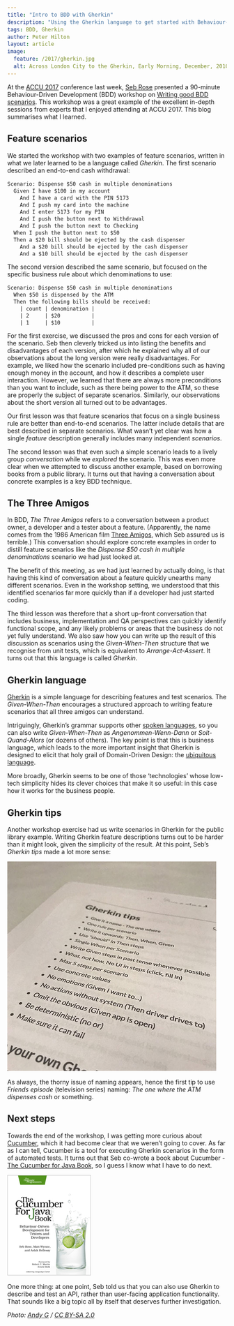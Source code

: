 ```yaml
---
title: "Intro to BDD with Gherkin"
description: "Using the Gherkin language to get started with Behaviour-Driven Development"
tags: BDD, Gherkin
author: Peter Hilton
layout: article
image:
  feature: /2017/gherkin.jpg
  alt: Across London City to the Gherkin, Early Morning, December, 2010
---
```


At the [ACCU 2017](https://conference.accu.org/) conference last week, [Seb Rose](https://twitter.com/sebrose) presented a 90-minute Behaviour-Driven Development (BDD) workshop on [Writing good BDD scenarios](https://conference.accu.org/site/stories/2017/sessions.html#XWritinggoodBDDscenarios).
This workshop was a great example of the excellent in-depth sessions from experts that I enjoyed attending at ACCU 2017.
This blog summarises what I learned.

## Feature scenarios

We started the workshop with two examples of feature scenarios, written in what we later learned to be a language called _Gherkin_.
The first scenario described an end-to-end cash withdrawal:

```gherkin
Scenario: Dispense $50 cash in multiple denominations
  Given I have $100 in my account
    And I have a card with the PIN 5173
    And I push my card into the machine
    And I enter 5173 for my PIN
    And I push the button next to Withdrawal
    And I push the button next to Checking
  When I push the button next to $50
  Then a $20 bill should be ejected by the cash dispenser
    And a $20 bill should be ejected by the cash dispenser
    And a $10 bill should be ejected by the cash dispenser
```

The second version described the same scenario, but focused on the specific business rule about which denominations to use:

```gherkin
Scenario: Dispense $50 cash in multiple denominations
  When $50 is dispensed by the ATM
  Then the following bills should be received:
    | count | denomination |
    | 2     | $20          |
    | 1     | $10          |
```

For the first exercise, we discussed the pros and cons for each version of the scenario.
Seb then cleverly tricked us into listing the benefits and disadvantages of each version, after which he explained why all of our observations about the long version were really disadvantages.
For example, we liked how the scenario included pre-conditions such as having enough money in the account, and how it describes a complete user interaction.
However, we learned that there are always more preconditions than you want to include, such as there being power to the ATM, so these are properly the subject of separate scenarios.
Similarly, our observations about the short version all turned out to be advantages.

Our first lesson was that feature scenarios that focus on a single business rule are better than end-to-end scenarios.
The latter include details that are best described in separate scenarios.
What wasn’t yet clear was how a single _feature_ description generally includes many independent _scenarios_.

The second lesson was that even such a simple scenario leads to a lively group _conversation_ while we _explored_ the scenario.
This was even more clear when we attempted to discuss another example, based on borrowing books from a public library.
It turns out that having a conversation about concrete examples is a key BDD technique.

## The Three Amigos

In BDD, _The Three Amigos_ refers to a conversation between a product owner, a developer and a tester about a feature.
(Apparently, the name comes from the 1986 American film [Three Amigos](https://en.wikipedia.org/wiki/Three_Amigos), which Seb assured us is terrible.)
This conversation should explore concrete examples in order to distill feature scenarios like the _Dispense $50 cash in multiple denominations_ scenario we had just looked at.

The benefit of this meeting, as we had just learned by actually doing, is that having this kind of conversation about a feature quickly unearths many different scenarios.
Even in the workshop setting, we understood that this identified scenarios far more quickly than if a developer had just started coding.

The third lesson was therefore that a short up-front conversation that includes business, implementation and QA perspectives can quickly identify functional scope, and any likely problems or areas that the business do not yet fully understand.
We also saw how you can write up the result of this discussion as scenarios using the _Given-When-Then_ structure that we recognise from unit tests, which is equivalent to _Arrange-Act-Assert_.
It turns out that this language is called _Gherkin_.

## Gherkin language

[Gherkin](https://github.com/cucumber/cucumber/wiki/Gherkin) is a simple language for describing features and test scenarios.
The _Given-When-Then_ encourages a structured approach to writing feature scenarios that all three amigos can understand.

Intriguingly, Gherkin’s grammar supports other [spoken languages](https://github.com/cucumber/cucumber/blob/master/gherkin/gherkin-languages.json), so you can also write _Given-When-Then_ as _Angenommen-Wenn-Dann_ or _Soit-Quand-Alors_ (or dozens of others).
The key point is that this is business language, which leads to the more important insight that Gherkin is designed to elicit that holy grail of Domain-Driven Design: the [ubiquitous language](https://en.wikipedia.org/wiki/Domain-driven_design#Building_blocks).

More broadly, Gherkin seems to be one of those ‘technologies’ whose low-tech simplicity hides its clever choices that make it so useful: in this case how it works for the business people.

## Gherkin tips

Another workshop exercise had us write scenarios in Gherkin for the public library example.
Writing Gherkin feature descriptions turns out to be harder than it might look, given the simplicity of the result.
At this point, Seb’s _Gherkin tips_ made a lot more sense:

![Gherkin tips](../2017/gherkin-tips.jpg)

As always, the thorny issue of naming appears, hence the first tip to use _Friends episode_ (television series) naming: _The one where the ATM dispenses cash_ or something.

## Next steps

Towards the end of the workshop, I was getting more curious about [Cucumber](https://github.com/cucumber/cucumber), which it had become clear that we weren’t going to cover.
As far as I can tell, Cucumber is a tool for executing Gherkin scenarios in the form of automated tests.
It turns out that Seb co-wrote a book about Cucumber - [The Cucumber for Java Book](https://pragprog.com/book/srjcuc/the-cucumber-for-java-book), so I guess I know what I have to do next.

<a title="The Cucumber for Java Book" href="https://pragprog.com/book/srjcuc/the-cucumber-for-java-book"><img style="border:1px solid #ccc" src="../2017/cucumber-for-java-book.jpg"></a>

One more thing: at one point, Seb told us that you can also use Gherkin to describe and test an API, rather than user-facing application functionality.
That sounds like a big topic all by itself that deserves further investigation.

_Photo: [Andy G](https://www.flickr.com/photos/andyg/5300333934) / [CC BY-SA 2.0](https://creativecommons.org/licenses/by-sa/2.0/)_
